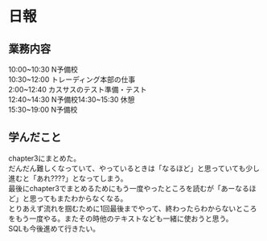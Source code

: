 # 日報

## 業務内容
10:00~10:30 N予備校  
10:30~12:00 トレーディング本部の仕事  
2:00~12:40 カスサスのテスト準備・テスト  
12:40~14:30 N予備校14:30~15:30 休憩  
15:30~19:00 N予備校

## 学んだこと
chapter3にまとめた。  
だんだん難しくなっていて、やっているときは「なるほど」と思っていても少し進むと「あれ????」となってしまう。  
最後にchapter3でまとめるためにもう一度やったところを読むが「あーなるほど」と思ってもまたわからなくなる。  
とりあえず流れを掴むために1回最後までやって、終わったらわからないところをもう一度やる。またその時他のテキストなども一緒に使おうと思う。  
SQLも今後進めて行きたい。